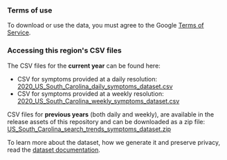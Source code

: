 ### Terms of use
To download or use the data, you must agree to the Google [Terms of Service](https://policies.google.com/terms).

### Accessing this region's CSV files
The CSV files for the **current year** can be found here:
- CSV for symptoms provided at a daily resolution: [2020_US_South_Carolina_daily_symptoms_dataset.csv](2020_US_South_Carolina_daily_symptoms_dataset.csv)
- CSV for symptoms provided at a weekly resolution: [2020_US_South_Carolina_weekly_symptoms_dataset.csv](2020_US_South_Carolina_weekly_symptoms_dataset.csv)

CSV files for **previous years** (both daily and weekly), are available in the release assets of this repository and can be downloaded as a zip file: [US_South_Carolina_search_trends_symptoms_dataset.zip](https://github.com/google-research/open-covid-19-data/releases/download/v0.0.2/US_South_Carolina_search_trends_symptoms_dataset.zip)

To learn more about the dataset, how we generate it and preserve privacy, read the [dataset documentation](../../../../README.md).